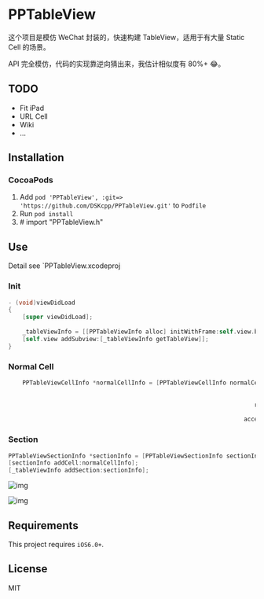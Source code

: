 # PPTableView

这个项目是模仿 WeChat 封装的，快速构建 TableView，适用于有大量 Static Cell 的场景。

API 完全模仿，代码的实现靠逆向猜出来，我估计相似度有 80%+ 😂。

## TODO

- Fit iPad
- URL Cell
- Wiki
- ...

## Installation

### CocoaPods

1. Add `pod 'PPTableView', :git=> 'https://github.com/DSKcpp/PPTableView.git'` to `Podfile`
2. Run `pod install` 
3. \# import "PPTableView.h"

## Use

Detail see `PPTableView.xcodeproj

### Init

```objective-c
- (void)viewDidLoad
{
    [super viewDidLoad];
    
    _tableViewInfo = [[PPTableViewInfo alloc] initWithFrame:self.view.bounds style:UITableViewStyleGrouped];
    [self.view addSubview:[_tableViewInfo getTableView]];
}
```

### Normal Cell

```objective-c
    PPTableViewCellInfo *normalCellInfo = [PPTableViewCellInfo normalCellForSel:@selector(cellInfo:)
                                                                          target:self
                                                                           title:@"NormalCell"
                                                                      rightValue:@"right"
                                                                       imageName:@"testImage"
                                                                   accessoryType:UITableViewCellAccessoryDisclosureIndicator];
```

### Section 

```objective-c
PPTableViewSectionInfo *sectionInfo = [PPTableViewSectionInfo sectionInfoHeader:@"Normal"];
[sectionInfo addCell:normalCellInfo];
[_tableViewInfo addSection:sectionInfo];
```



![img](http://ww3.sinaimg.cn/large/9bffd8f9jw1f3p8pxli8yj20r218iwim.jpg)

![img](http://ww2.sinaimg.cn/large/9bffd8f9jw1f3p8pxpzv0j20r218idkn.jpg)

## Requirements

This project requires `iOS6.0+`.

## License

MIT

